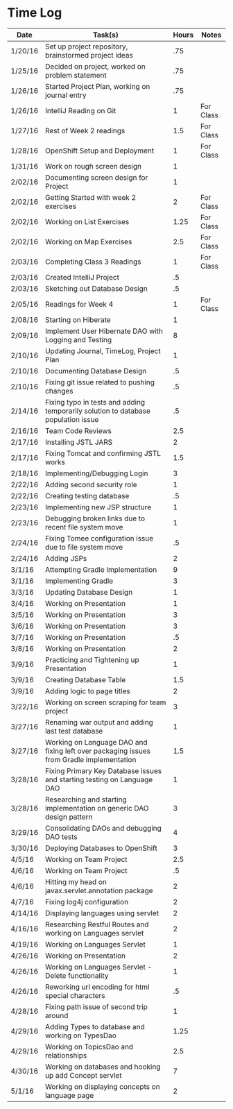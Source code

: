# Time Log

| Date | Task(s) | Hours | Notes |
|------ | -------|-------|-------|
| 1/20/16 | Set up project repository, brainstormed project ideas | .75  |     |
| 1/25/16 | Decided on project, worked on problem statement | .75 |      |
| 1/26/16 | Started Project Plan, working on journal entry | .75 | |
| 1/26/16 | IntelliJ Reading on Git | 1 | For Class |
| 1/27/16 | Rest of Week 2 readings | 1.5 | For Class |
| 1/28/16 | OpenShift Setup and Deployment | 1 | For Class |
| 1/31/16 | Work on rough screen design | 1 | |
| 2/02/16 | Documenting screen design for Project | 1 | |
| 2/02/16 | Getting Started with week 2 exercises | 2 | For Class |
| 2/02/16 | Working on List Exercises | 1.25 | For Class |
| 2/02/16 | Working on Map Exercises | 2.5 | For Class |
| 2/03/16 | Completing Class 3 Readings | 1 | For Class |
| 2/03/16 | Created IntelliJ Project | .5 | |
| 2/03/16 | Sketching out Database Design | .5 | |
| 2/05/16 | Readings for Week 4 | 1 | For Class |
| 2/08/16 | Starting on Hiberate | 1 | |
| 2/09/16 | Implement User Hibernate DAO with Logging and Testing | 8 | |
| 2/10/16 | Updating Journal, TimeLog, Project Plan | 1 | |
| 2/10/16 | Documenting Database Design | .5 | |
| 2/10/16 | Fixing git issue related to pushing changes | .5 | |
| 2/14/16 | Fixing typo in tests and adding temporarily solution to database population issue | .5 | |
| 2/16/16 | Team Code Reviews | 2.5 | |
| 2/17/16 | Installing JSTL JARS | 2 | |
| 2/17/16 | Fixing Tomcat and confirming JSTL works | 1.5 | |
| 2/18/16 | Implementing/Debugging Login | 3 | |
| 2/22/16 | Adding second security role | 1 | |
| 2/22/16 | Creating testing database | .5 | |
| 2/23/16 | Implementing new JSP structure | 1 | |
| 2/23/16 | Debugging broken links due to recent file system move | 1 | |
| 2/24/16 | Fixing Tomee configuration issue due to file system move | .5 | |
| 2/24/16 | Adding JSPs | 2 | |
| 3/1/16 | Attempting Gradle Implementation | 9 | |
| 3/1/16 | Implementing Gradle | 3 | |
| 3/3/16 | Updating Database Design | 1 | |
| 3/4/16 | Working on Presentation | 1 | |
| 3/5/16 | Working on Presentation | 3 | |
| 3/6/16 | Working on Presentation | 3 | |
| 3/7/16 | Working on Presentation | .5 | |
| 3/8/16 | Working on Presentation | 2 | |
| 3/9/16 | Practicing and Tightening up Presentation | 1 | |
| 3/9/16 | Creating Database Table | 1.5 | |
| 3/9/16 | Adding logic to page titles | 2 |
| 3/22/16 | Working on screen scraping for team project | 3 |
| 3/27/16 | Renaming war output and adding last test database | 1 |
| 3/27/16 | Working on Language DAO and fixing left over packaging issues from Gradle implementation | 1.5 |
| 3/28/16 | Fixing Primary Key Database issues and starting testing on Language DAO | 1 | 
| 3/28/16 | Researching and starting implementation on generic DAO design pattern| 3 |
| 3/29/16 | Consolidating DAOs and debugging DAO tests | 4 |
| 3/30/16 | Deploying Databases to OpenShift | 3 |
| 4/5/16 | Working on Team Project | 2.5 |
| 4/6/16 | Working on Team Project | .5 |
| 4/6/16 | Hitting my head on javax.servlet.annotation package | 2 |
| 4/7/16 | Fixing log4j configuration | 2 |
| 4/14/16 | Displaying languages using servlet | 2 |
| 4/16/16 | Researching Restful Routes and working on Languages servlet | 2 |
| 4/19/16 | Working on Languages Servlet | 1 |
| 4/26/16 | Working on Presentation | 2 |
| 4/26/16 | Working on Languages Servlet - Delete functionality | 1 |
| 4/26/16 | Reworking url encoding for html special characters | .5 |
| 4/28/16 | Fixing path issue of second trip around | 1 |
| 4/29/16 | Adding Types to database and working on TypesDao | 1.25 |
| 4/29/16 | Working on TopicsDao and relationships | 2.5 |
| 4/30/16 | Working on databases and hooking up add Concept servlet | 7 |
| 5/1/16 | Working on displaying concepts on language page | 2 |
